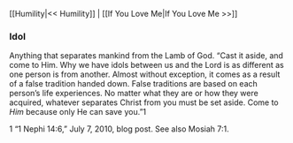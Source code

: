 [[Humility|<< Humility]]  |  [[If You Love Me|If You Love Me >>]]

### Idol
Anything that separates mankind from the Lamb of God. “Cast it aside, and come to Him. Why we have idols between us and the Lord is as different as one person is from another. Almost without exception, it comes as a result of a false tradition handed down. False traditions are based on each person’s life experiences. No matter what they are or how they were acquired, whatever separates Christ from you must be set aside. Come to *Him* because only He can save you.”1



1 “1 Nephi 14:6,” July 7, 2010, blog post. See also Mosiah 7:1.
